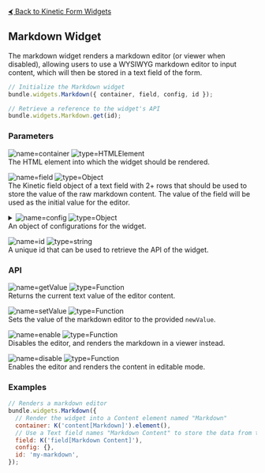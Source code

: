 [&#x2B9C; Back to Kinetic Form Widgets](README.md)

## Markdown Widget

The markdown widget renders a markdown editor (or viewer when disabled), allowing users to use a WYSIWYG markdown editor to input content, which will then be stored in a text field of the form.

```js
// Initialize the Markdown widget
bundle.widgets.Markdown({ container, field, config, id });

// Retrieve a reference to the widget's API
bundle.widgets.Markdown.get(id);
```

### Parameters

![name=container](https://img.shields.io/badge/container-gray)
![type=HTMLElement](https://img.shields.io/badge/HTMLElement-e66e22)  
The HTML element into which the widget should be rendered.

![name=field](https://img.shields.io/badge/field-gray)
![type=Object](https://img.shields.io/badge/Object-e66e22)  
The Kinetic field object of a text field with 2+ rows that should be used to store the value of the raw markdown content. The value of the field will be used as the initial value for the editor.

<details>
<summary>
  <img alt="name=config" src="https://img.shields.io/badge/config-gray">
  <img alt="type=Object" src="https://img.shields.io/badge/Object-e66e22">
  <br>
  An object of configurations for the widget.
</summary>
<br>
<blockquote>

![name=className](https://img.shields.io/badge/className-gray)
![type=string](https://img.shields.io/badge/string-e66e22)  
Additional class names to add to the wrapper of the widget.

![name=disabled](https://img.shields.io/badge/disabled-gray)
![type=boolean](https://img.shields.io/badge/boolean-e66e22)  
Should the editor be disabled. If omitted, this will be set to `true` if the form is in review mode. When `disabled` is `true`, this widget will render the markdown content instead of an editor.

![name=editorProps](https://img.shields.io/badge/editorProps-gray)
![type=Object](https://img.shields.io/badge/Object-e66e22)  
Object of props to pass through to the editor component. See the `@toast-ui/react-editor` `Editor` component for valid options.

</blockquote>
</details>

![name=id](https://img.shields.io/badge/id-gray)
![type=string](https://img.shields.io/badge/string-e66e22)  
A unique id that can be used to retrieve the API of the widget.

### API

![name=getValue](https://img.shields.io/badge/getValue%28%29-gray)
![type=Function](https://img.shields.io/badge/Function-e66e22)  
Returns the current text value of the editor content.

![name=setValue](https://img.shields.io/badge/setValue%28newValue%29-gray)
![type=Function](https://img.shields.io/badge/Function-e66e22)  
Sets the value of the markdown editor to the provided `newValue`.

![name=enable](https://img.shields.io/badge/enable%28%29-gray)
![type=Function](https://img.shields.io/badge/Function-e66e22)  
Disables the editor, and renders the markdown in a viewer instead.

![name=disable](https://img.shields.io/badge/disable%28%29-gray)
![type=Function](https://img.shields.io/badge/Function-e66e22)  
Enables the editor and renders the content in editable mode.

### Examples

```js
// Renders a markdown editor
bundle.widgets.Markdown({
  // Render the widget into a Content element named "Markdown"
  container: K('content[Markdown]').element(),
  // Use a Text field names "Markdown Content" to store the data from the editor
  field: K('field[Markdown Content]'),
  config: {},
  id: 'my-markdown',
});
```
